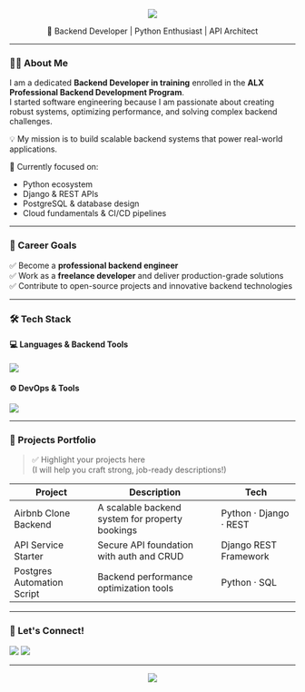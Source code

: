 <!-- Banner / Hero Section -->
<p align="center">
  <img src="https://capsule-render.vercel.app/api?type=waving&color=0:004aad,100:00a6fb&height=250&section=header&text=Hi%20There!%20I'm%20Ayman%20Makram%20👋&fontSize=45&fontColor=ffffff" />
</p>

<p align="center">
🚀 Backend Developer | Python Enthusiast | API Architect
</p>

---

### 👨‍💻 About Me
I am a dedicated **Backend Developer in training** enrolled in the **ALX Professional Backend Development Program**.  
I started software engineering because I am passionate about creating robust systems, optimizing performance, and solving complex backend challenges.  

💡 My mission is to build scalable backend systems that power real-world applications.

🔭 Currently focused on:
- Python ecosystem
- Django & REST APIs
- PostgreSQL & database design
- Cloud fundamentals & CI/CD pipelines

---

### 🎯 Career Goals
✅ Become a **professional backend engineer**  
✅ Work as a **freelance developer** and deliver production-grade solutions  
✅ Contribute to open-source projects and innovative backend technologies  

---

### 🛠️ Tech Stack

#### 💻 Languages & Backend Tools
<p align="left">
<a><img src="https://skillicons.dev/icons?i=python,django,fastapi,flask,postgres,mysql,sqlite,redis"/></a>
</p>

#### ⚙️ DevOps & Tools
<p align="left">
<a><img src="https://skillicons.dev/icons?i=docker,git,github,linux,bash,vscode"/></a>
</p>

---

### 🚧 Projects Portfolio

> ✅ Highlight your projects here  
> (I will help you craft strong, job-ready descriptions!)

| Project | Description | Tech |
|--------|-------------|------|
| Airbnb Clone Backend | A scalable backend system for property bookings | Python · Django · REST |
| API Service Starter | Secure API foundation with auth and CRUD | Django REST Framework |
| Postgres Automation Script | Backend performance optimization tools | Python · SQL |

---

### 🤝 Let's Connect!

<p align="left">
<a href="https://www.linkedin.com/in/ayman-makram/" target="_blank"><img src="https://skillicons.dev/icons?i=linkedin"/></a>
<a href="mailto:aymanmmokhtar@gmail.com"><img src="https://skillicons.dev/icons?i=gmail"/></a>
</p>

---

<p align="center">
<img src="https://capsule-render.vercel.app/api?type=waving&color=0:004aad,100:00a6fb&height=150&section=footer" />
</p>

